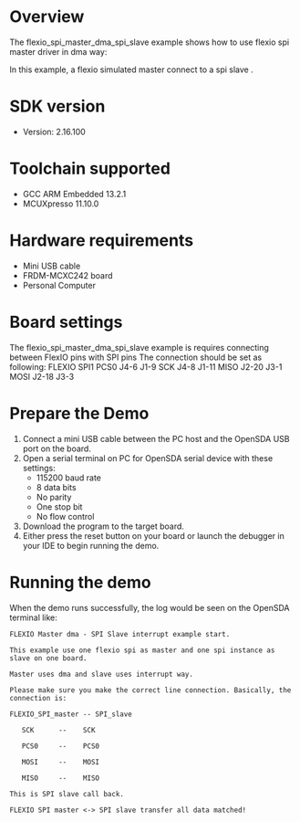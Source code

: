 Overview
========
The flexio_spi_master_dma_spi_slave example shows how to use flexio spi master driver in dma way:

In this example, a flexio simulated master connect to a spi slave .

SDK version
===========
- Version: 2.16.100

Toolchain supported
===================
- GCC ARM Embedded  13.2.1
- MCUXpresso  11.10.0

Hardware requirements
=====================
- Mini USB cable
- FRDM-MCXC242 board
- Personal Computer

Board settings
==============
The flexio_spi_master_dma_spi_slave example is requires connecting between FlexIO pins with SPI pins
The connection should be set as following:
	FLEXIO       SPI1
PCS0    J4-6         J1-9
SCK     J4-8         J1-11
MISO    J2-20        J3-1
MOSI    J2-18        J3-3

Prepare the Demo
================
1.  Connect a mini USB cable between the PC host and the OpenSDA USB port on the board.
2.  Open a serial terminal on PC for OpenSDA serial device with these settings:
    - 115200 baud rate
    - 8 data bits
    - No parity
    - One stop bit
    - No flow control
3.  Download the program to the target board.
4.  Either press the reset button on your board or launch the debugger in your IDE to begin running the demo.

Running the demo
================
When the demo runs successfully, the log would be seen on the OpenSDA terminal like:

~~~~~~~~~~~~~~~~~~~~~
FLEXIO Master dma - SPI Slave interrupt example start.

This example use one flexio spi as master and one spi instance as slave on one board.

Master uses dma and slave uses interrupt way.

Please make sure you make the correct line connection. Basically, the connection is:

FLEXIO_SPI_master -- SPI_slave

   SCK      --    SCK

   PCS0     --    PCS0

   MOSI     --    MOSI

   MISO     --    MISO

This is SPI slave call back.

FLEXIO SPI master <-> SPI slave transfer all data matched!
~~~~~~~~~~~~~~~~~~~~~
